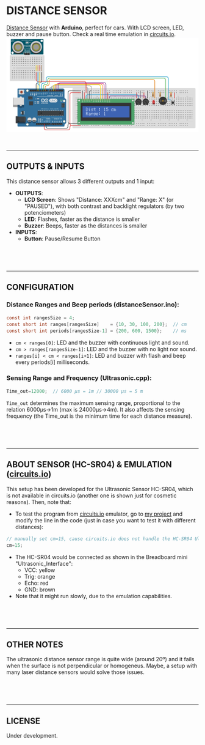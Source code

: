 # DISTANCE SENSOR

[Distance Sensor] with **Arduino**, perfect for cars. With LCD screen, LED, buzzer and pause button. Check a real time emulation in [circuits.io].
![alt tag][img/circuits_io.jpg]

 

--------------------------------------------------------------------------------
## OUTPUTS & INPUTS
This distance sensor allows 3 different outputs and 1 input:
- **OUTPUTS**:
    - **LCD Screen**: Shows "Distance: XXXcm" and "Range: X" (or "PAUSED"), with both contrast and backlight regulators (by two potenciometers)
    - **LED**: Flashes, faster as the distance is smaller
    - **Buzzer**: Beeps, faster as the distances is smaller
- **INPUTS**:
    - **Button**: Pause/Resume Button

 

 

--------------------------------------------------------------------------------
## CONFIGURATION
### Distance Ranges and Beep periods (distanceSensor.ino):
```c
const int rangesSize = 4;
const short int ranges[rangesSize]    = {10, 30, 100, 200};  // cm
const short int periods[rangesSize-1] = {200, 600, 1500};    // ms
```
- `cm < ranges[0]`: LED and the buzzer with continuous light and sound.
- `cm > ranges[rangesSize-1]`: LED and the buzzer with no light nor sound.
- `ranges[i] < cm < ranges[i+1]`: LED and buzzer with flash and beep every periods[i] milliseconds.

### Sensing Range and Frequency (Ultrasonic.cpp):
```c
Time_out=12000;  // 6000 µs = 1m // 30000 µs = 5 m 
```
`Time_out` determines the maximum sensing range, proportional to the relation 6000µs->1m (max is 24000µs->4m). It also affects the sensing frequency (the Time_out is the minimum time for each distance measure).

 

 

--------------------------------------------------------------------------------
## ABOUT SENSOR (HC-SR04) & EMULATION ([circuits.io])

This setup has been developed for the Ultrasonic Sensor HC-SR04, which is not available in circuits.io (another one is shown just for cosmetic reasons). Then, note that:
- To test the program from [circuits.io] emulator, go to [my project] and modify the line in the code (just in case you want to test it with different distances):
```c
// manually set cm=15, cause circuits.io does not handle the HC-SR04 Ultrasonic Sensor
cm=15;
```
- The HC-SR04 would be connected as shown in the Breadboard mini "Ultrasonic_Interface":
    - VCC: yellow
    - Trig: orange
    - Echo: red
    - GND: brown
- Note that it might run slowly, due to the emulation capabilities.

 

 

--------------------------------------------------------------------------------
## OTHER NOTES
The ultrasonic distance sensor range is quite wide (around 20º) and it fails when the surface is not perpendicular or homogeneus. Maybe, a setup with many laser distance sensors would solve those issues.

 

 

--------------------------------------------------------------------------------
## LICENSE
Under development.


[Distance Sensor]: <https://github.com/JaimeMartinSoler/distanceSensor>
[my project]: <https://circuits.io/circuits/2625122-distancesensor>
[circuits.io]: <https://circuits.io/circuits/2625122-distancesensor>
[img/circuits_io.jpg]: <https://raw.githubusercontent.com/JaimeMartinSoler/distanceSensor/master/img/circuits_io.jpg>


[//]: # (.md editor: <http://dillinger.io/>)
[//]: # (.md cheatsheet: <https://github.com/adam-p/markdown-here/wiki/Markdown-Cheatsheet>)
[//]: # (Invisible character for extra line breaking " ": <http://stackoverflow.com/questions/17978720/invisible-characters-ascii>)
